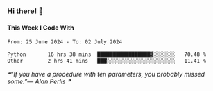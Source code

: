 ### Hi there! 👋

#### This Week I Code With
<!--START_SECTION:waka-->

```txt
From: 25 June 2024 - To: 02 July 2024

Python       16 hrs 38 mins  █████████████████▓░░░░░░░   70.48 %
Other        2 hrs 41 mins   ███░░░░░░░░░░░░░░░░░░░░░░   11.41 %
```

<!--END_SECTION:waka-->

<!--STARTS_HERE_QUOTE_README-->
<i>❝“If you have a procedure with ten parameters, you probably missed some.”— Alan Perlis  ❞</i>
<!--ENDS_HERE_QUOTE_README-->

